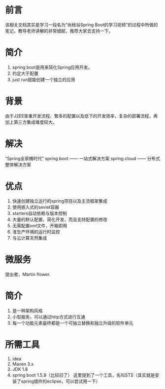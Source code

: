 # 前言
该相关文档其实是学习一段名为“尚硅谷Spring Boot的学习视频”的过程中所做的笔记，教导老师讲解的非常细腻，推荐大家去支持一下。
# 简介
1. spring boot是用来简化Spring应用开发。
2. 约定大于配置
3. just run就能创建一个独立的应用

# 背景
由于J2EE笨重开发流程、繁多的配置以及低下的开发效率，复杂的部署流程，再加上第三方集成难度较大。

# 解决
“Spring全家桶时代”
spring boot —— 一站式解决方案
spring cloud —— 分布式整体解决方案

# 优点
1. 快速创建独立运行的spring项目以及主流框架集成
2. 使用嵌入式的sevlet容器
3. starters自动依赖与版本控制
4. 大量的默认配置，简化开发，而且支持配置的修改
5. 无需配置xml文件，开箱即用
6. 准生产环境的运行时监控
7. 与云计算天然集成

# 微服务
提出者，Martin flower.

# 简介
1. 是一种架构风格
2. 小型服务，可以通过http方式进行互通
3. 每一个功能元素最终都是一个可独立替换和独立升级的软件单元

# 所需工具
1. idea
2. Maven 3.x
3. JDK 1.8
4. spring boot 1.5.9（比较旧了）
这里提到了一个工具，名叫STS（其实就是安装了spring插件的eclipse，可以尝试用一下）